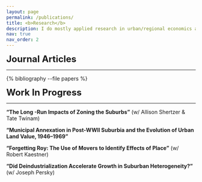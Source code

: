 ```yaml
---
layout: page
permalink: /publications/
title: <b>Research</b>
description: I do mostly applied research in urban/regional economics and local public finance.  Please feel free to reach out if you have any questions.   
nav: true
nav_order: 2
---
```

<!-- _pages/publications.md -->
<div class="publications">

<font size="5"><b> Journal Articles </b></font>
<hr>  
  {% bibliography --file papers %}
  
<font size="5"><b> Work In Progress </b></font>   
<hr>
<b>“The Long -Run Impacts of Zoning the Suburbs”</b> (w/ Allison Shertzer & Tate Twinam) <br>

<b>“Municipal Annexation in Post-WWII Suburbia and the Evolution of Urban Land Value, 1946–1969”</b><br>  

<b>“Forgetting Roy: The Use of Movers to Identify Effects of Place”</b> (w/ Robert Kaestner) <br>  

<b>“Did Deindustrialization Accelerate Growth in Suburban Heterogeneity?”</b> (w/ Joseph Persky)  
</div>
